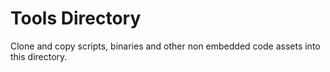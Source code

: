 # Tools Directory

Clone and copy scripts, binaries and other non embedded code assets into this
directory.
